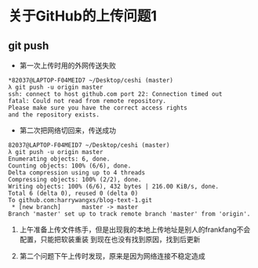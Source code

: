 # 关于GitHub的上传问题1

## git push 


* 第一次上传时用的外网传送失败
```
*82037@LAPTOP-F04MEID7 ~/Desktop/ceshi (master)
λ git push -u origin master
ssh: connect to host github.com port 22: Connection timed out
fatal: Could not read from remote repository.
Please make sure you have the correct access rights
and the repository exists.
```
* 第二次把网络切回来，传送成功
```
82037@LAPTOP-F04MEID7 ~/Desktop/ceshi (master)
λ git push -u origin master
Enumerating objects: 6, done.
Counting objects: 100% (6/6), done.
Delta compression using up to 4 threads
Compressing objects: 100% (2/2), done.
Writing objects: 100% (6/6), 432 bytes | 216.00 KiB/s, done.
Total 6 (delta 0), reused 0 (delta 0)
To github.com:harrywangxs/blog-text-1.git
 * [new branch]      master -> master
Branch 'master' set up to track remote branch 'master' from 'origin'.
```
1. 上午准备上传文件练手，但是出现我的本地上传地址是别人的frankfang不会配置，只能把软装重装
到现在也没有找到原因，找到后更新

2. 第二个问题下午上传时发现，原来是因为网络连接不稳定造成